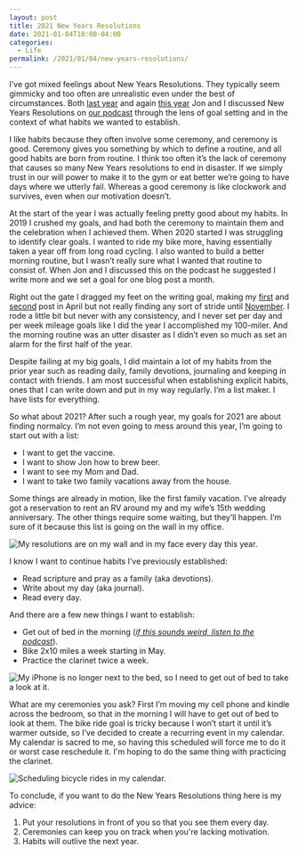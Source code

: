 ```yaml
---
layout: post
title: 2021 New Years Resolutions
date: 2021-01-04T10:00-04:00
categories:
  - Life
permalink: /2021/01/04/new-years-resolutions/
---
```


I’ve got mixed feelings about New Years Resolutions. They typically seem gimmicky and too often are unrealistic even under the best of circumstances. Both [last year](https://twistoflemonpod.com/goals-for-2020/) and again [this year](https://twistoflemonpod.com/headed-into-a-new-year/) Jon and I discussed New Years Resolutions on [our podcast](https://twistoflemonpod.com/) through the lens of goal setting and in the context of what habits we wanted to establish.

I like habits because they often involve some ceremony, and ceremony is good. Ceremony gives you something by which to define a routine, and all good habits are born from routine. I think too often it’s the lack of ceremony that causes so many New Years resolutions to end in disaster. If we simply trust in our will power to make it to the gym or eat better we’re going to have days where we utterly fail. Whereas a good ceremony is like clockwork and survives, even when our motivation doesn’t.

At the start of the year I was actually feeling pretty good about my habits. In 2019 I crushed my goals, and had both the ceremony to maintain them and the celebration when I achieved them. When 2020 started I was struggling to identify clear goals. I wanted to ride my bike more, having essentially taken a year off from long road cycling. I also wanted to build a better morning routine, but I wasn’t really sure what I wanted that routine to consist of. When Jon and I discussed this on the podcast he suggested I write more and we set a goal for one blog post a month.

Right out the gate I dragged my feet on the writing goal, making my [first](https://stanlemon.com/2020/04/19/what-the-last-episode-of-seinfeld-and-the-flu-have-in-common/) and [second](https://stanlemon.com/2020/04/19/pizza-night-at-the-lemons/) post in April but not really finding any sort of stride until [November](https://stanlemon.com/2020/11/15/iphone-12-pro/). I rode a little bit but never with any consistency, and I never set per day and per week mileage goals like I did the year I accomplished my 100-miler. And the morning routine was an utter disaster as I didn’t even so much as set an alarm for the first half of the year.

Despite failing at my big goals, I did maintain a lot of my habits from the prior year such as reading daily, family devotions, journaling and keeping in contact with friends. I am most successful when establishing explicit habits, ones that I can write down and put in my way regularly. I’m a list maker. I have lists for everything.

So what about 2021? After such a rough year, my goals for 2021 are about finding normalcy. I’m not even going to mess around this year, I’m going to start out with a list:

* I want to get the vaccine.
* I want to show Jon how to brew beer.
* I want to see my Mom and Dad.
* I want to take two family vacations away from the house.

Some things are already in motion, like the first family vacation. I’ve already got a reservation to rent an RV around my and my wife’s 15th wedding anniversary. The other things require some waiting, but they’ll happen. I’m sure of it because this list is going on the wall in my office.

<img src="{{site.url}}/assets/2021-resolutions-sign.jpg" srcset="{{site.url}}/assets/2021-resolutions-sign.jpg, {{site.url}}/assets/2021-resolutions-sign@2x.jpg 2x" alt="My resolutions are on my wall and in my face every day this year." class="post-img" />

I know I want to continue habits I’ve previously established:

* Read scripture and pray as a family (aka devotions).
* Write about my day (aka journal).
* Read every day.

And there are a few new things I want to establish:

* Get out of bed in the morning ([*if this sounds weird, listen to the podcast*](https://twistoflemonpod.com/headed-into-a-new-year/)).
* Bike 2x10 miles a week starting in May.
* Practice the clarinet twice a week.

<img src="{{site.url}}/assets/2021-resolutions-iphone.jpg" srcset="{{site.url}}/assets/2021-resolutions-iphone.jpg, {{site.url}}/assets/2021-resolutions-iphone@2x.jpg 2x" alt="My iPhone is no longer next to the bed, so I need to get out of bed to take a look at it." class="post-img" />

What are my ceremonies you ask? First I’m moving my cell phone and kindle across the bedroom, so that in the morning I will have to get out of bed to look at them. The bike ride goal is tricky because I won’t start it until it’s warmer outside, so I’ve decided to create a recurring event in my calendar. My calendar is sacred to me, so having this scheduled will force me to do it or worst case reschedule it. I'm hoping to do the same thing with practicing the clarinet.

<img src="{{site.url}}/assets/2021-resolutions-biking.jpg" srcset="{{site.url}}/assets/2021-resolutions-biking.jpg, {{site.url}}/assets/2021-resolutions-biking@2x.jpg 2x" alt="Scheduling bicycle rides in my calendar." class="post-img" />

To conclude, if you want to do the New Years Resolutions thing here is my advice:

1. Put your resolutions in front of you so that you see them every day.
2. Ceremonies can keep you on track when you're lacking motivation.
3. Habits will outlive the next year.
